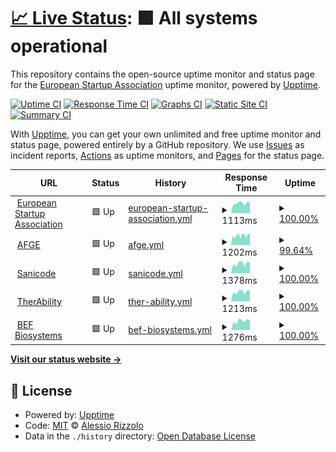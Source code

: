 # [📈 Live Status](https://demo.upptime.js.org): <!--live status--> **🟩 All systems operational**

This repository contains the open-source uptime monitor and status page for the [European Startup Association](https://www.eustartupassociation.com/) uptime monitor, powered by [Upptime](https://github.com/upptime/upptime).

[![Uptime CI](https://github.com/rizzolessio/upptime-eusa/workflows/Uptime%20CI/badge.svg)](https://github.com/rizzolessio/upptime-eusa/actions?query=workflow%3A%22Uptime+CI%22)
[![Response Time CI](https://github.com/rizzolessio/upptime-eusa/workflows/Response%20Time%20CI/badge.svg)](https://github.com/rizzolessio/upptime-eusa/actions?query=workflow%3A%22Response+Time+CI%22)
[![Graphs CI](https://github.com/rizzolessio/upptime-eusa/workflows/Graphs%20CI/badge.svg)](https://github.com/rizzolessio/upptime-eusa/actions?query=workflow%3A%22Graphs+CI%22)
[![Static Site CI](https://github.com/rizzolessio/upptime-eusa/workflows/Static%20Site%20CI/badge.svg)](https://github.com/rizzolessio/upptime-eusa/actions?query=workflow%3A%22Static+Site+CI%22)
[![Summary CI](https://github.com/rizzolessio/upptime-eusa/workflows/Summary%20CI/badge.svg)](https://github.com/rizzolessio/upptime-eusa/actions?query=workflow%3A%22Summary+CI%22)

With [Upptime](https://upptime.js.org), you can get your own unlimited and free uptime monitor and status page, powered entirely by a GitHub repository. We use [Issues](https://github.com/rizzolessio/upptime-eusa/issues) as incident reports, [Actions](https://github.com/rizzolessio/upptime-eusa/actions) as uptime monitors, and [Pages](https://demo.upptime.js.org) for the status page.

<!--start: status pages-->
<!-- This summary is generated by Upptime (https://github.com/upptime/upptime) -->
<!-- Do not edit this manually, your changes will be overwritten -->
<!-- prettier-ignore -->
| URL | Status | History | Response Time | Uptime |
| --- | ------ | ------- | ------------- | ------ |
| <img alt="" src="https://i.imgur.com/WLknArv.png" height="13"> [European Startup Association](https://eustartupassociation.com) | 🟩 Up | [european-startup-association.yml](https://github.com/rizzolessio/upptime-eusa/commits/HEAD/history/european-startup-association.yml) | <details><summary><img alt="Response time graph" src="./graphs/european-startup-association/response-time-week.png" height="20"> 1113ms</summary><br><a href="https://rizzolessio.github.io/upptime-eusa/history/european-startup-association"><img alt="Response time 1242" src="https://img.shields.io/endpoint?url=https%3A%2F%2Fraw.githubusercontent.com%2Frizzolessio%2Fupptime-eusa%2FHEAD%2Fapi%2Feuropean-startup-association%2Fresponse-time.json"></a><br><a href="https://rizzolessio.github.io/upptime-eusa/history/european-startup-association"><img alt="24-hour response time 1223" src="https://img.shields.io/endpoint?url=https%3A%2F%2Fraw.githubusercontent.com%2Frizzolessio%2Fupptime-eusa%2FHEAD%2Fapi%2Feuropean-startup-association%2Fresponse-time-day.json"></a><br><a href="https://rizzolessio.github.io/upptime-eusa/history/european-startup-association"><img alt="7-day response time 1113" src="https://img.shields.io/endpoint?url=https%3A%2F%2Fraw.githubusercontent.com%2Frizzolessio%2Fupptime-eusa%2FHEAD%2Fapi%2Feuropean-startup-association%2Fresponse-time-week.json"></a><br><a href="https://rizzolessio.github.io/upptime-eusa/history/european-startup-association"><img alt="30-day response time 1168" src="https://img.shields.io/endpoint?url=https%3A%2F%2Fraw.githubusercontent.com%2Frizzolessio%2Fupptime-eusa%2FHEAD%2Fapi%2Feuropean-startup-association%2Fresponse-time-month.json"></a><br><a href="https://rizzolessio.github.io/upptime-eusa/history/european-startup-association"><img alt="1-year response time 1242" src="https://img.shields.io/endpoint?url=https%3A%2F%2Fraw.githubusercontent.com%2Frizzolessio%2Fupptime-eusa%2FHEAD%2Fapi%2Feuropean-startup-association%2Fresponse-time-year.json"></a></details> | <details><summary><a href="https://rizzolessio.github.io/upptime-eusa/history/european-startup-association">100.00%</a></summary><a href="https://rizzolessio.github.io/upptime-eusa/history/european-startup-association"><img alt="All-time uptime 99.97%" src="https://img.shields.io/endpoint?url=https%3A%2F%2Fraw.githubusercontent.com%2Frizzolessio%2Fupptime-eusa%2FHEAD%2Fapi%2Feuropean-startup-association%2Fuptime.json"></a><br><a href="https://rizzolessio.github.io/upptime-eusa/history/european-startup-association"><img alt="24-hour uptime 100.00%" src="https://img.shields.io/endpoint?url=https%3A%2F%2Fraw.githubusercontent.com%2Frizzolessio%2Fupptime-eusa%2FHEAD%2Fapi%2Feuropean-startup-association%2Fuptime-day.json"></a><br><a href="https://rizzolessio.github.io/upptime-eusa/history/european-startup-association"><img alt="7-day uptime 100.00%" src="https://img.shields.io/endpoint?url=https%3A%2F%2Fraw.githubusercontent.com%2Frizzolessio%2Fupptime-eusa%2FHEAD%2Fapi%2Feuropean-startup-association%2Fuptime-week.json"></a><br><a href="https://rizzolessio.github.io/upptime-eusa/history/european-startup-association"><img alt="30-day uptime 100.00%" src="https://img.shields.io/endpoint?url=https%3A%2F%2Fraw.githubusercontent.com%2Frizzolessio%2Fupptime-eusa%2FHEAD%2Fapi%2Feuropean-startup-association%2Fuptime-month.json"></a><br><a href="https://rizzolessio.github.io/upptime-eusa/history/european-startup-association"><img alt="1-year uptime 99.97%" src="https://img.shields.io/endpoint?url=https%3A%2F%2Fraw.githubusercontent.com%2Frizzolessio%2Fupptime-eusa%2FHEAD%2Fapi%2Feuropean-startup-association%2Fuptime-year.json"></a></details>
| <img alt="" src="https://i.imgur.com/CJasJ87.png" height="13"> [AFGE](https://afge.legal) | 🟩 Up | [afge.yml](https://github.com/rizzolessio/upptime-eusa/commits/HEAD/history/afge.yml) | <details><summary><img alt="Response time graph" src="./graphs/afge/response-time-week.png" height="20"> 1202ms</summary><br><a href="https://rizzolessio.github.io/upptime-eusa/history/afge"><img alt="Response time 1399" src="https://img.shields.io/endpoint?url=https%3A%2F%2Fraw.githubusercontent.com%2Frizzolessio%2Fupptime-eusa%2FHEAD%2Fapi%2Fafge%2Fresponse-time.json"></a><br><a href="https://rizzolessio.github.io/upptime-eusa/history/afge"><img alt="24-hour response time 1400" src="https://img.shields.io/endpoint?url=https%3A%2F%2Fraw.githubusercontent.com%2Frizzolessio%2Fupptime-eusa%2FHEAD%2Fapi%2Fafge%2Fresponse-time-day.json"></a><br><a href="https://rizzolessio.github.io/upptime-eusa/history/afge"><img alt="7-day response time 1202" src="https://img.shields.io/endpoint?url=https%3A%2F%2Fraw.githubusercontent.com%2Frizzolessio%2Fupptime-eusa%2FHEAD%2Fapi%2Fafge%2Fresponse-time-week.json"></a><br><a href="https://rizzolessio.github.io/upptime-eusa/history/afge"><img alt="30-day response time 1357" src="https://img.shields.io/endpoint?url=https%3A%2F%2Fraw.githubusercontent.com%2Frizzolessio%2Fupptime-eusa%2FHEAD%2Fapi%2Fafge%2Fresponse-time-month.json"></a><br><a href="https://rizzolessio.github.io/upptime-eusa/history/afge"><img alt="1-year response time 1399" src="https://img.shields.io/endpoint?url=https%3A%2F%2Fraw.githubusercontent.com%2Frizzolessio%2Fupptime-eusa%2FHEAD%2Fapi%2Fafge%2Fresponse-time-year.json"></a></details> | <details><summary><a href="https://rizzolessio.github.io/upptime-eusa/history/afge">99.64%</a></summary><a href="https://rizzolessio.github.io/upptime-eusa/history/afge"><img alt="All-time uptime 99.98%" src="https://img.shields.io/endpoint?url=https%3A%2F%2Fraw.githubusercontent.com%2Frizzolessio%2Fupptime-eusa%2FHEAD%2Fapi%2Fafge%2Fuptime.json"></a><br><a href="https://rizzolessio.github.io/upptime-eusa/history/afge"><img alt="24-hour uptime 100.00%" src="https://img.shields.io/endpoint?url=https%3A%2F%2Fraw.githubusercontent.com%2Frizzolessio%2Fupptime-eusa%2FHEAD%2Fapi%2Fafge%2Fuptime-day.json"></a><br><a href="https://rizzolessio.github.io/upptime-eusa/history/afge"><img alt="7-day uptime 99.64%" src="https://img.shields.io/endpoint?url=https%3A%2F%2Fraw.githubusercontent.com%2Frizzolessio%2Fupptime-eusa%2FHEAD%2Fapi%2Fafge%2Fuptime-week.json"></a><br><a href="https://rizzolessio.github.io/upptime-eusa/history/afge"><img alt="30-day uptime 99.88%" src="https://img.shields.io/endpoint?url=https%3A%2F%2Fraw.githubusercontent.com%2Frizzolessio%2Fupptime-eusa%2FHEAD%2Fapi%2Fafge%2Fuptime-month.json"></a><br><a href="https://rizzolessio.github.io/upptime-eusa/history/afge"><img alt="1-year uptime 99.98%" src="https://img.shields.io/endpoint?url=https%3A%2F%2Fraw.githubusercontent.com%2Frizzolessio%2Fupptime-eusa%2FHEAD%2Fapi%2Fafge%2Fuptime-year.json"></a></details>
| <img alt="" src="https://i.imgur.com/OxbOygL.png" height="13"> [Sanicode](https://sanicode.app) | 🟩 Up | [sanicode.yml](https://github.com/rizzolessio/upptime-eusa/commits/HEAD/history/sanicode.yml) | <details><summary><img alt="Response time graph" src="./graphs/sanicode/response-time-week.png" height="20"> 1378ms</summary><br><a href="https://rizzolessio.github.io/upptime-eusa/history/sanicode"><img alt="Response time 1760" src="https://img.shields.io/endpoint?url=https%3A%2F%2Fraw.githubusercontent.com%2Frizzolessio%2Fupptime-eusa%2FHEAD%2Fapi%2Fsanicode%2Fresponse-time.json"></a><br><a href="https://rizzolessio.github.io/upptime-eusa/history/sanicode"><img alt="24-hour response time 1587" src="https://img.shields.io/endpoint?url=https%3A%2F%2Fraw.githubusercontent.com%2Frizzolessio%2Fupptime-eusa%2FHEAD%2Fapi%2Fsanicode%2Fresponse-time-day.json"></a><br><a href="https://rizzolessio.github.io/upptime-eusa/history/sanicode"><img alt="7-day response time 1378" src="https://img.shields.io/endpoint?url=https%3A%2F%2Fraw.githubusercontent.com%2Frizzolessio%2Fupptime-eusa%2FHEAD%2Fapi%2Fsanicode%2Fresponse-time-week.json"></a><br><a href="https://rizzolessio.github.io/upptime-eusa/history/sanicode"><img alt="30-day response time 1631" src="https://img.shields.io/endpoint?url=https%3A%2F%2Fraw.githubusercontent.com%2Frizzolessio%2Fupptime-eusa%2FHEAD%2Fapi%2Fsanicode%2Fresponse-time-month.json"></a><br><a href="https://rizzolessio.github.io/upptime-eusa/history/sanicode"><img alt="1-year response time 1760" src="https://img.shields.io/endpoint?url=https%3A%2F%2Fraw.githubusercontent.com%2Frizzolessio%2Fupptime-eusa%2FHEAD%2Fapi%2Fsanicode%2Fresponse-time-year.json"></a></details> | <details><summary><a href="https://rizzolessio.github.io/upptime-eusa/history/sanicode">100.00%</a></summary><a href="https://rizzolessio.github.io/upptime-eusa/history/sanicode"><img alt="All-time uptime 99.98%" src="https://img.shields.io/endpoint?url=https%3A%2F%2Fraw.githubusercontent.com%2Frizzolessio%2Fupptime-eusa%2FHEAD%2Fapi%2Fsanicode%2Fuptime.json"></a><br><a href="https://rizzolessio.github.io/upptime-eusa/history/sanicode"><img alt="24-hour uptime 100.00%" src="https://img.shields.io/endpoint?url=https%3A%2F%2Fraw.githubusercontent.com%2Frizzolessio%2Fupptime-eusa%2FHEAD%2Fapi%2Fsanicode%2Fuptime-day.json"></a><br><a href="https://rizzolessio.github.io/upptime-eusa/history/sanicode"><img alt="7-day uptime 100.00%" src="https://img.shields.io/endpoint?url=https%3A%2F%2Fraw.githubusercontent.com%2Frizzolessio%2Fupptime-eusa%2FHEAD%2Fapi%2Fsanicode%2Fuptime-week.json"></a><br><a href="https://rizzolessio.github.io/upptime-eusa/history/sanicode"><img alt="30-day uptime 100.00%" src="https://img.shields.io/endpoint?url=https%3A%2F%2Fraw.githubusercontent.com%2Frizzolessio%2Fupptime-eusa%2FHEAD%2Fapi%2Fsanicode%2Fuptime-month.json"></a><br><a href="https://rizzolessio.github.io/upptime-eusa/history/sanicode"><img alt="1-year uptime 99.98%" src="https://img.shields.io/endpoint?url=https%3A%2F%2Fraw.githubusercontent.com%2Frizzolessio%2Fupptime-eusa%2FHEAD%2Fapi%2Fsanicode%2Fuptime-year.json"></a></details>
| <img alt="" src="https://i.imgur.com/IPpghVo.png" height="13"> [TherAbility](https://therability.toys) | 🟩 Up | [ther-ability.yml](https://github.com/rizzolessio/upptime-eusa/commits/HEAD/history/ther-ability.yml) | <details><summary><img alt="Response time graph" src="./graphs/ther-ability/response-time-week.png" height="20"> 1213ms</summary><br><a href="https://rizzolessio.github.io/upptime-eusa/history/ther-ability"><img alt="Response time 2624" src="https://img.shields.io/endpoint?url=https%3A%2F%2Fraw.githubusercontent.com%2Frizzolessio%2Fupptime-eusa%2FHEAD%2Fapi%2Fther-ability%2Fresponse-time.json"></a><br><a href="https://rizzolessio.github.io/upptime-eusa/history/ther-ability"><img alt="24-hour response time 1409" src="https://img.shields.io/endpoint?url=https%3A%2F%2Fraw.githubusercontent.com%2Frizzolessio%2Fupptime-eusa%2FHEAD%2Fapi%2Fther-ability%2Fresponse-time-day.json"></a><br><a href="https://rizzolessio.github.io/upptime-eusa/history/ther-ability"><img alt="7-day response time 1213" src="https://img.shields.io/endpoint?url=https%3A%2F%2Fraw.githubusercontent.com%2Frizzolessio%2Fupptime-eusa%2FHEAD%2Fapi%2Fther-ability%2Fresponse-time-week.json"></a><br><a href="https://rizzolessio.github.io/upptime-eusa/history/ther-ability"><img alt="30-day response time 1300" src="https://img.shields.io/endpoint?url=https%3A%2F%2Fraw.githubusercontent.com%2Frizzolessio%2Fupptime-eusa%2FHEAD%2Fapi%2Fther-ability%2Fresponse-time-month.json"></a><br><a href="https://rizzolessio.github.io/upptime-eusa/history/ther-ability"><img alt="1-year response time 2624" src="https://img.shields.io/endpoint?url=https%3A%2F%2Fraw.githubusercontent.com%2Frizzolessio%2Fupptime-eusa%2FHEAD%2Fapi%2Fther-ability%2Fresponse-time-year.json"></a></details> | <details><summary><a href="https://rizzolessio.github.io/upptime-eusa/history/ther-ability">100.00%</a></summary><a href="https://rizzolessio.github.io/upptime-eusa/history/ther-ability"><img alt="All-time uptime 78.49%" src="https://img.shields.io/endpoint?url=https%3A%2F%2Fraw.githubusercontent.com%2Frizzolessio%2Fupptime-eusa%2FHEAD%2Fapi%2Fther-ability%2Fuptime.json"></a><br><a href="https://rizzolessio.github.io/upptime-eusa/history/ther-ability"><img alt="24-hour uptime 100.00%" src="https://img.shields.io/endpoint?url=https%3A%2F%2Fraw.githubusercontent.com%2Frizzolessio%2Fupptime-eusa%2FHEAD%2Fapi%2Fther-ability%2Fuptime-day.json"></a><br><a href="https://rizzolessio.github.io/upptime-eusa/history/ther-ability"><img alt="7-day uptime 100.00%" src="https://img.shields.io/endpoint?url=https%3A%2F%2Fraw.githubusercontent.com%2Frizzolessio%2Fupptime-eusa%2FHEAD%2Fapi%2Fther-ability%2Fuptime-week.json"></a><br><a href="https://rizzolessio.github.io/upptime-eusa/history/ther-ability"><img alt="30-day uptime 99.96%" src="https://img.shields.io/endpoint?url=https%3A%2F%2Fraw.githubusercontent.com%2Frizzolessio%2Fupptime-eusa%2FHEAD%2Fapi%2Fther-ability%2Fuptime-month.json"></a><br><a href="https://rizzolessio.github.io/upptime-eusa/history/ther-ability"><img alt="1-year uptime 78.49%" src="https://img.shields.io/endpoint?url=https%3A%2F%2Fraw.githubusercontent.com%2Frizzolessio%2Fupptime-eusa%2FHEAD%2Fapi%2Fther-ability%2Fuptime-year.json"></a></details>
| <img alt="" src="https://i.imgur.com/UZ2dpCV.png" height="13"> [BEF Biosystems](https://bef.bio) | 🟩 Up | [bef-biosystems.yml](https://github.com/rizzolessio/upptime-eusa/commits/HEAD/history/bef-biosystems.yml) | <details><summary><img alt="Response time graph" src="./graphs/bef-biosystems/response-time-week.png" height="20"> 1276ms</summary><br><a href="https://rizzolessio.github.io/upptime-eusa/history/bef-biosystems"><img alt="Response time 1696" src="https://img.shields.io/endpoint?url=https%3A%2F%2Fraw.githubusercontent.com%2Frizzolessio%2Fupptime-eusa%2FHEAD%2Fapi%2Fbef-biosystems%2Fresponse-time.json"></a><br><a href="https://rizzolessio.github.io/upptime-eusa/history/bef-biosystems"><img alt="24-hour response time 1378" src="https://img.shields.io/endpoint?url=https%3A%2F%2Fraw.githubusercontent.com%2Frizzolessio%2Fupptime-eusa%2FHEAD%2Fapi%2Fbef-biosystems%2Fresponse-time-day.json"></a><br><a href="https://rizzolessio.github.io/upptime-eusa/history/bef-biosystems"><img alt="7-day response time 1276" src="https://img.shields.io/endpoint?url=https%3A%2F%2Fraw.githubusercontent.com%2Frizzolessio%2Fupptime-eusa%2FHEAD%2Fapi%2Fbef-biosystems%2Fresponse-time-week.json"></a><br><a href="https://rizzolessio.github.io/upptime-eusa/history/bef-biosystems"><img alt="30-day response time 1400" src="https://img.shields.io/endpoint?url=https%3A%2F%2Fraw.githubusercontent.com%2Frizzolessio%2Fupptime-eusa%2FHEAD%2Fapi%2Fbef-biosystems%2Fresponse-time-month.json"></a><br><a href="https://rizzolessio.github.io/upptime-eusa/history/bef-biosystems"><img alt="1-year response time 1696" src="https://img.shields.io/endpoint?url=https%3A%2F%2Fraw.githubusercontent.com%2Frizzolessio%2Fupptime-eusa%2FHEAD%2Fapi%2Fbef-biosystems%2Fresponse-time-year.json"></a></details> | <details><summary><a href="https://rizzolessio.github.io/upptime-eusa/history/bef-biosystems">100.00%</a></summary><a href="https://rizzolessio.github.io/upptime-eusa/history/bef-biosystems"><img alt="All-time uptime 99.99%" src="https://img.shields.io/endpoint?url=https%3A%2F%2Fraw.githubusercontent.com%2Frizzolessio%2Fupptime-eusa%2FHEAD%2Fapi%2Fbef-biosystems%2Fuptime.json"></a><br><a href="https://rizzolessio.github.io/upptime-eusa/history/bef-biosystems"><img alt="24-hour uptime 100.00%" src="https://img.shields.io/endpoint?url=https%3A%2F%2Fraw.githubusercontent.com%2Frizzolessio%2Fupptime-eusa%2FHEAD%2Fapi%2Fbef-biosystems%2Fuptime-day.json"></a><br><a href="https://rizzolessio.github.io/upptime-eusa/history/bef-biosystems"><img alt="7-day uptime 100.00%" src="https://img.shields.io/endpoint?url=https%3A%2F%2Fraw.githubusercontent.com%2Frizzolessio%2Fupptime-eusa%2FHEAD%2Fapi%2Fbef-biosystems%2Fuptime-week.json"></a><br><a href="https://rizzolessio.github.io/upptime-eusa/history/bef-biosystems"><img alt="30-day uptime 100.00%" src="https://img.shields.io/endpoint?url=https%3A%2F%2Fraw.githubusercontent.com%2Frizzolessio%2Fupptime-eusa%2FHEAD%2Fapi%2Fbef-biosystems%2Fuptime-month.json"></a><br><a href="https://rizzolessio.github.io/upptime-eusa/history/bef-biosystems"><img alt="1-year uptime 99.99%" src="https://img.shields.io/endpoint?url=https%3A%2F%2Fraw.githubusercontent.com%2Frizzolessio%2Fupptime-eusa%2FHEAD%2Fapi%2Fbef-biosystems%2Fuptime-year.json"></a></details>

<!--end: status pages-->

[**Visit our status website →**](https://rizzolessio.github.io/upptime-eusa/)

## 📄 License

- Powered by: [Upptime](https://github.com/upptime/upptime)
- Code: [MIT](./LICENSE) © [Alessio Rizzolo](https://twitter.com/rizzolessio)
- Data in the `./history` directory: [Open Database License](https://opendatacommons.org/licenses/odbl/1-0/)
